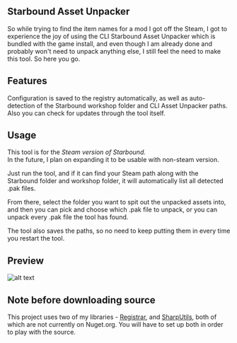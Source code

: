 ## Starbound Asset Unpacker
So while trying to find the item names for a mod
I got off the Steam, I got to experience the joy of
using the CLI Starbound Asset Unpacker which is bundled
with the game install, and even though I am already done
and probably won't need to unpack anything else, I still
feel the need to make this tool. So here you go.

## Features
Configuration is saved to the registry automatically, 
as well as auto-detection of the Starbound workshop folder 
and CLI Asset Unpacker paths.  
Also you can check for updates through the tool itself.

## Usage
This tool is for the *Steam version of Starbound.*  
In the future, I plan on expanding it to be usable with
non-steam version.  
  
Just run the tool, and if it can find your Steam path
along with the Starbound folder and workshop folder,
it will automatically list all detected .pak files.  
  
From there, select the folder you want to spit out
the unpacked assets into, and then you can pick and choose
which .pak file to unpack, or you can unpack every .pak
file the tool has found.  
  
The tool also saves the paths, so no need to keep
putting them in every time you restart the tool.  

## Preview
![alt text](https://i.imgur.com/10iwQZL.png)

## Note before downloading source
This project uses two of my libraries - [Registrar](https://github.com/AWilliams17/Registrar), and [SharpUtils](https://github.com/AWilliams17/SharpUtils), both of which are not currently on Nuget.org. You will have to set up both in order to play with the source.
